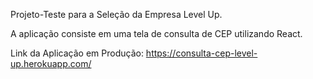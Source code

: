 Projeto-Teste para a Seleção da Empresa Level Up.

A aplicação consiste em uma tela de consulta de CEP utilizando React.

Link da Aplicação em Produção:
https://consulta-cep-level-up.herokuapp.com/
